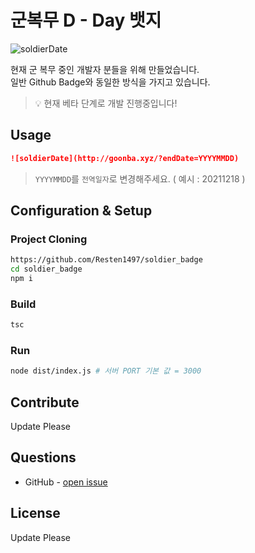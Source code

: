 # 군복무 D - Day 뱃지

![soldierDate](http://goonba.xyz/?endDate=20211218)

현재 군 복무 중인 개발자 분들을 위해 만들었습니다.  
일반 Github Badge와 동일한 방식을 가지고 있습니다.

>💡 현재 베타 단계로 개발 진행중입니다!

## Usage

```markdown
![soldierDate](http://goonba.xyz/?endDate=YYYYMMDD)
```

> `YYYYMMDD`를 `전역일자`로 변경해주세요. ( 예시 : 20211218 )

## Configuration & Setup

### Project Cloning

```sh
https://github.com/Resten1497/soldier_badge
cd soldier_badge
npm i
```

### Build

```sh
tsc
```

### Run

```sh
node dist/index.js # 서버 PORT 기본 값 = 3000
```

## Contribute

Update Please

## Questions

* GitHub - [open issue](https://github.com/Resten1497/soldier_badge/issues)

## License

Update Please